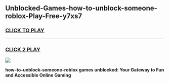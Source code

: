 
## Unblocked-Games-how-to-unblock-someone-roblox-Play-Free-y7xs7
<h3>
<a href="https://premium76.site?title=how-to-unblock-someone-roblox&ref=21A">CLICK TO PLAY</a></h3>
<hr>

<h3>
<a href="https://premium76.site?title=how-to-unblock-someone-roblox&ref=21A">CLICK 2 PLAY</a>
  
</h3>

<a href="https://premium76.site?title=how-to-unblock-someone-roblox&ref=21A"><img src="https://clearcache.store/games.png"></a>


**how-to-unblock-someone-roblox games unblocked: Your Gateway to Fun and Accessible Online Gaming**

